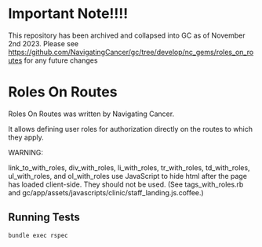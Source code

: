 # Important Note!!!!
This repository has been archived and collapsed into GC as of November 2nd 2023.
Please see https://github.com/NavigatingCancer/gc/tree/develop/nc_gems/roles_on_routes for any future changes


# Roles On Routes

Roles On Routes was written by Navigating Cancer.

It allows defining user roles for authorization directly on the routes to which they apply.

WARNING:

link_to_with_roles, div_with_roles, li_with_roles, tr_with_roles, td_with_roles, ul_with_roles, and ol_with_roles use JavaScript to hide html after the page has loaded client-side. They should not be used. (See tags_with_roles.rb and gc/app/assets/javascripts/clinic/staff_landing.js.coffee.)

## Running Tests
`bundle exec rspec`
